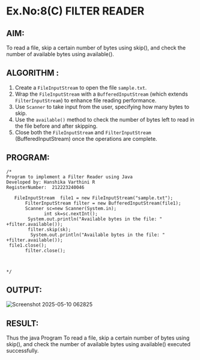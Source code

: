 # Ex.No:8(C)             FILTER READER
## AIM:
To read a file, skip a certain number of bytes using skip(), and check the number of available bytes using available().

## ALGORITHM :

1. Create a `FileInputStream` to open the file `sample.txt`.
2. Wrap the `FileInputStream` with a `BufferedInputStream` (which extends `FilterInputStream`) to enhance file reading performance.
3. Use `Scanner` to take input from the user, specifying how many bytes to skip.
4. Use the `available()` method to check the number of bytes left to read in the file before and after skipping.
5. Close both the `FileInputStream` and `FilterInputStream` (BufferedInputStream) once the operations are complete.

## PROGRAM:
 ```
/*
Program to implement a Filter Reader using Java
Developed by: Hanshika Varthini R
RegisterNumber:  212223240046

    FileInputStream  file1 = new FileInputStream("sample.txt");  
        FilterInputStream filter = new BufferedInputStream(file1);  
        Scanner sc=new Scanner(System.in);
               int sk=sc.nextInt();
         System.out.println("Available bytes in the file: " +filter.available());
         filter.skip(sk);
          System.out.println("Available bytes in the file: " +filter.available());
  file1.close();  
        filter.close();  
 
            
      
*/
```


## OUTPUT:


![Screenshot 2025-05-10 062825](https://github.com/user-attachments/assets/cc589afa-f093-4435-8d37-825afe7ce68b)

## RESULT:
Thus the java Program To read a file, skip a certain number of bytes using skip(), and check the number of available bytes using available() executed successfully.









